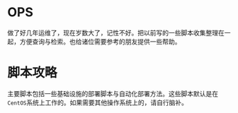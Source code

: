 OPS
===
做了好几年运维了，现在岁数大了，记性不好。把以前写的一些脚本收集整理在一起，方便查询与检索。也给诸位需要参考的朋友提供一些帮助。

# 脚本攻略
主要脚本包括一些基础设施的部署脚本与自动化部署方法。这些脚本默认是在`CentOS`系统上工作的。如果需要其他操作系统上的，请自行脑补。
